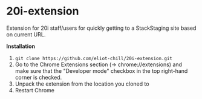 # 20i-extension
Extension for 20i staff/users for quickly getting to a StackStaging site based on current URL.

**Installation**
1. `git clone https://github.com/eliot-chill/20i-extension.git`
2. Go to the Chrome Extensions section (-> chrome://extensions) and make sure that the "Developer mode" checkbox in the top right-hand corner is checked.
3. Unpack the extension from the location you cloned to
4. Restart Chrome
